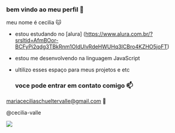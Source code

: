 ### bem vindo ao meu perfil 💝

meu nome é cecilia 🐱

- estou estudando no [alura] (https://www.alura.com.br/?srsltid=AfmBOor-BCFyPi2qdg3TBkRnm1OIdUlvRdeHWUHq3ICBro4KZHO5joFT)
- estou me desenvolvendo na linguagem JavaScript
- ultilizo esses espaço para meus projetos e etc

  ### voce pode entrar em contato comigo 📫

mariaceciliaschueltervalle@gmail.com 🥰

@cecilia-valle

![](https://media1.tenor.com/m/by7KNV1fC9EAAAAC/wink-wink-eye-wink.gif)


